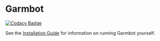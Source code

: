 # Garmbot

[![Codacy Badge](https://api.codacy.com/project/badge/Grade/5d70007e68554ec298e55b133e2e3a58)](https://www.codacy.com/app/dnaf/Garmbot?utm_source=github.com&utm_medium=referral&utm_content=dnaf/Garmbot&utm_campaign=badger)

See the [Installation Guide](https://dnaf.github.io/Garmbot/Installation) for information on running Garmbot yourself.